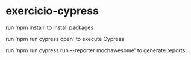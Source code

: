 # exercicio-cypress

run 'npm install' to install packages

run 'npm run cypress open' to execute Cypress

run 'npm run cypress run --reporter mochawesome' to generate reports
